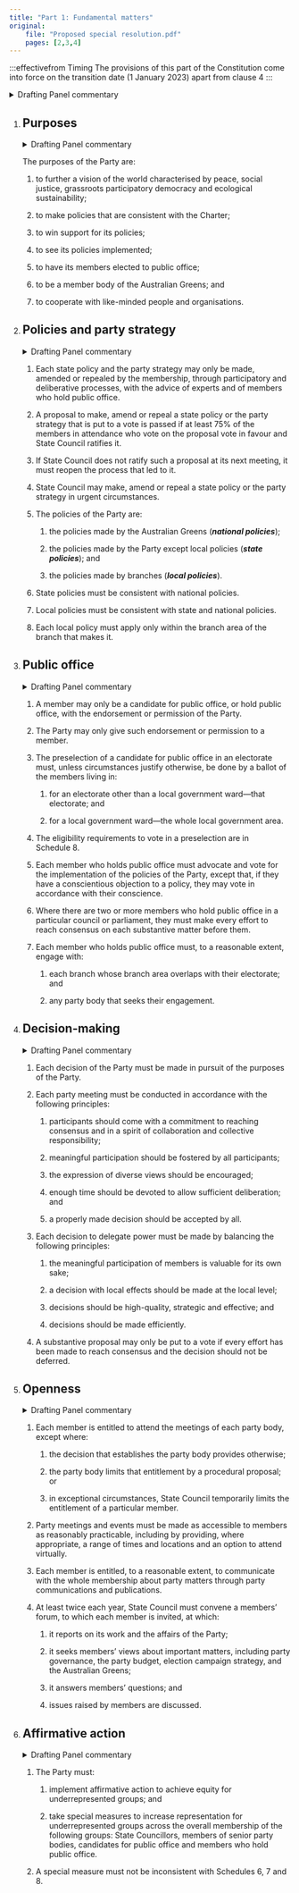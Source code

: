 ```yaml
---
title: "Part 1: Fundamental matters"
original:
    file: "Proposed special resolution.pdf"
    pages: [2,3,4]
---
```


:::effectivefrom Timing
The provisions of this part of the Constitution come into force
on the transition date (1 January 2023) apart from clause 4
:::

<details>

<summary>Drafting Panel commentary</summary>

<u>At a glance</u>

* Sets out our purposes (clause 1).

* Sets out our principles about (clause 2 to 7):

    * how we make policies and the party strategy,

    * members in public office,

    * how we make decisions,

    * the openness of our Party, and

    * affirmative action.

* Sets out the hierarchy of policies (including Australian Greens policies and local
  policies made by branches) (clause 2).

<u>Summary and Explanation</u>

Clause 1 on purposes is straightforward.

Clause 2 on policy requires that party policy and the party strategy generally only be
made by members through a participatory process, by consensus (or a 75% vote) of
members participating. State Council can make a policy or the party strategy in urgent
circumstances. The clause also reflects our existing hierarchy of national, state and
local policies.

Clause 3 is about members in public office and keeps the existing arrangements. It
retains the conscience vote, requires members in public office at a particular level to
attempt to reach consensus with each other, and requires members in public office to
engage with branches and other party bodies wanting such engagement.

Clause 4 introduces a new requirement that all decisions must be made in pursuit of
the party’s purposes (clause 4(1)). The clause sets out, in a more mandatory way than
in our current Constitution, the principles of consensus decision-making (clause 4(2) &
(4)). This clause also sets out new principles for the delegation of decision-making
(clause 4(3)).

Clause 5 sets out the entitlement of members to attend meetings, establishes a new
requirement that meetings be accessible to all members and that members have a
reasonable right to communicate with all other members. This clause also provides for
members’ forums to be held twice a year to discuss issues raised by members
(clause 5(4)).

Clause 6 establishes an additional strengthened mandatory obligation on the Party to
implement affirmative action measures for underrepresented groups. However, this
does not affect the election process for the State Council.

</details>


1. ## Purposes

    <details><summary>Drafting Panel commentary</summary>
    Clause 1 on purposes is straightforward.
    </details>

    The purposes of the Party are:

    <subclause-letters>

    1.  to further a vision of the world characterised by peace, social
    justice, grassroots participatory democracy and ecological
    sustainability;

    2.  to make policies that are consistent with the Charter;

    3.  to win support for its policies;

    4.  to see its policies implemented;

    5.  to have its members elected to public office;

    6.  to be a member body of the Australian Greens; and

    7.  to cooperate with like-minded people and organisations.

    </subclause-letters>

2. ## Policies and party strategy

    <details><summary>Drafting Panel commentary</summary>
    Clause 2 on policy requires that party policy and the party strategy generally only be made by members through a participatory process, by consensus (or a 75% vote) of members participating. State Council can make a policy or the party strategy in urgent circumstances. The clause also reflects our existing hierarchy of national, state and local policies.
    </details>

    1.  Each state policy and the party strategy may only be made,
        amended or repealed by the membership, through participatory and
        deliberative processes, with the advice of experts and of
        members who hold public office.

    2.  A proposal to make, amend or repeal a state policy or the party
        strategy that is put to a vote is passed if at least 75% of the
        members in attendance who vote on the proposal vote in favour
        and State Council ratifies it.

    3.  If State Council does not ratify such a proposal at its next
        meeting, it must reopen the process that led to it.

    4.  State Council may make, amend or repeal a state policy or the
        party strategy in urgent circumstances. 

    5.  The policies of the Party are:

        <subclause-letters>

        1.  the policies made by the Australian Greens (***national
            policies***);

        2.  the policies made by the Party except local policies
            (***state policies***); and

        3.  the policies made by branches (***local policies***).

        </subclause-letters>

    6.  State policies must be consistent with national policies.

    7.  Local policies must be consistent with state and national
        policies.

    8.  Each local policy must apply only within the branch area of the
        branch that makes it.

3. ## Public office

    <details><summary>Drafting Panel commentary</summary>
    Clause 3 is about members in public office and keeps the existing arrangements. It retains the conscience vote, requires members in public office at a particular level to attempt to reach consensus with each other, and requires members in public office to engage with branches and other party bodies wanting such engagement.
    </details>

    1.  A member may only be a candidate for public office, or hold
        public office, with the endorsement or permission of the Party.

    2.  The Party may only give such endorsement or permission to a
        member.

    3.  The preselection of a candidate for public office in an
        electorate must, unless circumstances justify otherwise, be done
        by a ballot of the members living in:

        <subclause-letters>

        1.  for an electorate other than a local government ward—that
            electorate; and

        2.  for a local government ward—the whole local government area.

        </subclause-letters>

    4.  The eligibility requirements to vote in a preselection are in
        Schedule 8.

    5.  Each member who holds public office must advocate and vote for
        the implementation of the policies of the Party, except that, if
        they have a conscientious objection to a policy, they may vote
        in accordance with their conscience.

    6.  Where there are two or more members who hold public office in a
        particular council or parliament, they must make every effort to
        reach consensus on each substantive matter before them.

    7.  Each member who holds public office must, to a reasonable
        extent, engage with:

        <subclause-letters>

        1.  each branch whose branch area overlaps with their
            electorate; and

        2.  any party body that seeks their engagement.

        </subclause-letters>

4. ## Decision-making

    <details><summary>Drafting Panel commentary</summary>

    Clause 4 introduces a new requirement that all decisions must be made in pursuit of
    the party’s purposes (clause 4(1)). The clause sets out, in a more mandatory way than
    in our current Constitution, the principles of consensus decision-making (clause 4(2) &
    (4)). This clause also sets out new principles for the delegation of decision-making
    (clause 4(3)).

    </details>

    1.  Each decision of the Party must be made in pursuit of the
        purposes of the Party.

    2.  Each party meeting must be conducted in accordance with the
        following principles:

        <subclause-letters>

        1.  participants should come with a commitment to reaching
            consensus and in a spirit of collaboration and collective
            responsibility;

        2.  meaningful participation should be fostered by all
            participants;

        3.  the expression of diverse views should be encouraged;

        4.  enough time should be devoted to allow sufficient
            deliberation; and

        5.  a properly made decision should be accepted by all.

        </subclause-letters>

    3.  Each decision to delegate power must be made by balancing the
        following principles:

        <subclause-letters>

        1.  the meaningful participation of members is valuable for its
            own sake;

        2.  a decision with local effects should be made at the local
            level;

        3.  decisions should be high-quality, strategic and effective;
            and

        4.  decisions should be made efficiently.

        </subclause-letters>

    4.  A substantive proposal may only be put to a vote if every effort
        has been made to reach consensus and the decision should not be
        deferred.

5. ## Openness

    <details><summary>Drafting Panel commentary</summary>
    Clause 5 sets out the entitlement of members to attend meetings, establishes a new requirement that meetings be accessible to all members and that members have a reasonable right to communicate with all other members. This clause also provides for members’ forums to be held twice a year to discuss issues raised by members (clause 5(4)).
    </details>

    1.  Each member is entitled to attend the meetings of each party
        body, except where:

        <subclause-letters>

        1.  the decision that establishes the party body provides
            otherwise;

        2.  the party body limits that entitlement by a procedural
            proposal; or

        3.  in exceptional circumstances, State Council temporarily
            limits the entitlement of a particular member.

        </subclause-letters>

    2.  Party meetings and events must be made as accessible to members
        as reasonably practicable, including by providing, where
        appropriate, a range of times and locations and an option to
        attend virtually.

    3.  Each member is entitled, to a reasonable extent, to communicate
        with the whole membership about party matters through party
        communications and publications.

    4.  At least twice each year, State Council must convene a members’
        forum, to which each member is invited, at which:

        <subclause-letters>

        1.  it reports on its work and the affairs of the Party;

        2.  it seeks members’ views about important matters, including
            party governance, the party budget, election campaign
            strategy, and the Australian Greens;

        3.  it answers members’ questions; and

        4.  issues raised by members are discussed.

        </subclause-letters>

6. ## Affirmative action

    <details><summary>Drafting Panel commentary</summary>
    Clause 6 establishes an additional strengthened mandatory obligation on the Party to implement affirmative action measures for underrepresented groups. However, this does not affect the election process for the State Council.
    </details>

    1.  The Party must:

        <subclause-letters>

        1.  implement affirmative action to achieve equity for
            underrepresented groups; and

        2.  take special measures to increase representation for
            underrepresented groups across the overall membership of the
            following groups: State Councillors, members of senior party
            bodies, candidates for public office and members who hold
            public office.

        </subclause-letters>

    2.  A special measure must not be inconsistent with Schedules 6, 7 and 8.



